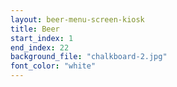 ```yaml
---
layout: beer-menu-screen-kiosk
title: Beer
start_index: 1
end_index: 22
background_file: "chalkboard-2.jpg"
font_color: "white"
---
```

